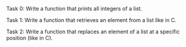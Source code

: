 Task 0: Write a function that prints all integers of a list.

Task 1: Write a function that retrieves an element from a list like in C.

Task 2: Write a function that replaces an element of a list at a specific position (like in C).
